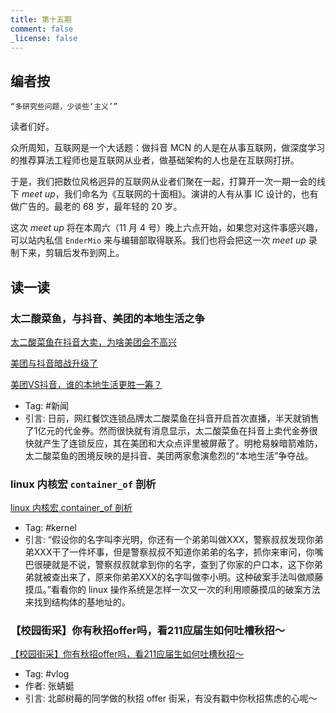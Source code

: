 ```yaml
---
title: 第十五期
comment: false
_license: false
---
```


## 编者按

```
“多研究些问题，少谈些‘主义’”
```

读者们好。

众所周知，互联网是一个大话题：做抖音 MCN 的人是在从事互联网，做深度学习的推荐算法工程师也是互联网从业者，做基础架构的人也是在互联网打拼。

于是，我们把数位风格迥异的互联网从业者们聚在一起，打算开一次一期一会的线下 *meet up*，我们命名为《互联网的十面相》。演讲的人有从事 IC 设计的，也有做广告的。最老的 68 岁，最年轻的 20 岁。

这次 *meet up* 将在本周六（11 月 4 号）晚上六点开始，如果您对这件事感兴趣，可以站内私信 ```EnderMio``` 来与编辑部取得联系。我们也将会把这一次 *meet up* 录制下来，剪辑后发布到网上。

## 读一读

### 太二酸菜鱼，与抖音、美团的本地生活之争

[太二酸菜鱼在抖音大卖，为啥美团会不高兴](https://new.qq.com/rain/a/20231029A05RXD00)

[美团与抖音暗战升级了](https://wallstreetcn.com/articles/3700834)

[美团VS抖音，谁的本地生活更胜一筹？](https://www.fxbaogao.com/insights/detail/288)

- Tag: #新闻
- 引言: 日前，网红餐饮连锁品牌太二酸菜鱼在抖音开启首次直播，半天就销售了1亿元的代金券。然而很快就有消息显示，太二酸菜鱼在抖音上卖代金券很快就产生了连锁反应，其在美团和大众点评里被屏蔽了。明枪易躲暗箭难防，太二酸菜鱼的困境反映的是抖音、美团两家愈演愈烈的“本地生活”争夺战。

### linux 内核宏 `container_of` 剖析

[linux 内核宏 container_of 剖析](https://zhuanlan.zhihu.com/p/54932270)

- Tag: #kernel
- 引言: “假设你的名字叫李光明，你还有一个弟弟叫做XXX，警察叔叔发现你弟弟XXX干了一件坏事，但是警察叔叔不知道你弟弟的名字，抓你来审问，你嘴巴很硬就是不说，警察叔叔就拿到你的名字，查到了你家的户口本，这下你弟弟就被查出来了，原来你弟弟XXX的名字叫做李小明。这种破案手法叫做顺藤摸瓜。”看看你的 linux 操作系统是怎样一次又一次的利用顺藤摸瓜的破案方法来找到结构体的基地址的。

### 【校园街采】你有秋招offer吗，看211应届生如何吐槽秋招～

[【校园街采】你有秋招offer吗，看211应届生如何吐槽秋招～](https://www.bilibili.com/video/BV1CN411s7r3)

- Tag: #vlog
- 作者: 张蜻蜓
- 引言: 北邮树莓的同学做的秋招 offer 街采，有没有戳中你秋招焦虑的心呢～